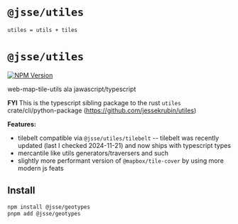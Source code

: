 # `@jsse/utiles`

`utiles = utils + tiles`

# `@jsse/utiles`

[![NPM Version](https://img.shields.io/npm/v/%40jsse%srtm?style=flat-square&logo=npm&color=blue&cacheSeconds=60)](https://www.npmjs.com/package/%40jsse/srtm)

web-map-tile-utils ala jawascript/typescript

**FYI** This is the typescript sibling package to the rust `utiles` crate/cli/python-package (https://github.com/jessekrubin/utiles)

**Features:**

- tilebelt compatible via `@jsse/utiles/tilebelt` -- tilebelt was recently updated (last I checked 2024-11-21) and now ships with typescript types
- mercantile like utils generators/traversers and such
- slightly more performant version of `@mapbox/tile-cover` by using more modern js feats

## Install

```bash
npm install @jsse/geotypes
pnpm add @jsse/geotypes
```

